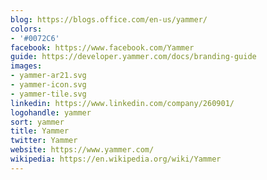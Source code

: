 ```yaml
---
blog: https://blogs.office.com/en-us/yammer/
colors:
- '#0072C6'
facebook: https://www.facebook.com/Yammer
guide: https://developer.yammer.com/docs/branding-guide
images:
- yammer-ar21.svg
- yammer-icon.svg
- yammer-tile.svg
linkedin: https://www.linkedin.com/company/260901/
logohandle: yammer
sort: yammer
title: Yammer
twitter: Yammer
website: https://www.yammer.com/
wikipedia: https://en.wikipedia.org/wiki/Yammer
---
```

